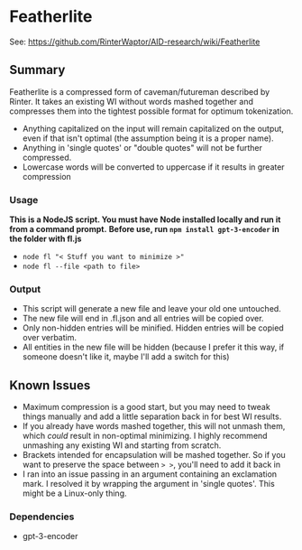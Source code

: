 # Featherlite
See: https://github.com/RinterWaptor/AID-research/wiki/Featherlite

## Summary
Featherlite is a compressed form of caveman/futureman described by Rinter. It takes an existing WI without words mashed together and compresses them into the tightest possible format for optimum tokenization.
- Anything capitalized on the input will remain capitalized on the output, even if that isn't optimal (the assumption being it is a proper name).
- Anything in 'single quotes' or "double quotes" will not be further compressed.
- Lowercase words will be converted to uppercase if it results in greater compression

### Usage
**This is a NodeJS script. You must have Node installed locally and run it from a command prompt.**
**Before use, run `npm install gpt-3-encoder` in the folder with fl.js**
- `node fl "< Stuff you want to minimize >"`
- `node fl --file <path to file>`

### Output
- This script will generate a new file and leave your old one untouched.
- The new file will end in .fl.json and all entries will be copied over.
- Only non-hidden entries will be minified. Hidden entries will be copied over verbatim.
- All entities in the new file will be hidden (because I prefer it this way, if someone doesn't like it, maybe I'll add a switch for this)

## Known Issues
- Maximum compression is a good start, but you may need to tweak things manually and add a little separation back in for best WI results.
- If you already have words mashed together, this will not unmash them, which _could_ result in non-optimal minimizing. I highly recommend unmashing any existing WI and starting from scratch.
- Brackets intended for encapsulation will be mashed together. So if you want to preserve the space between `> >`, you'll need to add it back in
- I ran into an issue passing in an argument containing an exclamation mark. I resolved it by wrapping the argument in 'single quotes'. This might be a Linux-only thing.

### Dependencies
- gpt-3-encoder